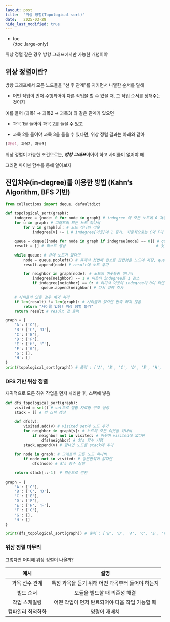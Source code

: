 ```yaml
---
layout: post
title:  "위상 정렬(Topological sort)"
date:   2025-03-28
hide_last_modified: true
---
```


* toc  
{:toc .large-only}

위상 정렬 같은 경우 방향 그래프에서만 가능한 개념이야

## 위상 정렬이란?

방향 그래프에서 모든 노드들을 "선 후 관계"를 지키면서 나열한 순서를 말해

- 어떤 작업이 먼저 수행되어야 다른 작업을 할 수 있을 때, 그 작업 순서를 정해주는 것이지

예를 들어 (과목1 → 과목2 → 과목3) 와 같은 관계가 있으면

- 과목 1을 들어야 과목 2를 들을 수 있고

- 과목 2를 들어야 과목 3을 들을 수 있다면, 위상 정렬 결과는 아래와 같아

~~~css
[과목1, 과목2, 과목3]
~~~

위상 정렬이 가능한 조건으로는, ***방향 그래프***이어야 하고 사이클이 없어야 해

그러면 파이썬 함수를 통해 알아보자

## 진입차수(in-degree)를 이용한 방법 (Kahn’s Algorithm, BFS 기반)

~~~python
from collections import deque, defaultdict

def topological_sort(graph):
    indegree = {node: 0 for node in graph} # indegree 에 모든 노드에 0 저장
    for u in graph: # 그래프의 모든 노드 하나씩
        for v in graph[u]: # 노드 하나의 이웃
            indegree[v] += 1 # indegree[이웃]에 1 증가, 최종적으로는 C와 F가 값이 많다

    queue = deque([node for node in graph if indegree[node] == 0]) # queue라는 데크에 indegree[node] == 0 인 
    result = [] # 리스트 생성                                        # 것들을 추가 (A,B)

    while queue: # 큐에 노드가 있다면
        node = queue.popleft() # 큐에서 첫번째 원소를 팝한것을 노드에 저장, queue -1
        result.append(node) # result에 노드 추가

        for neighbor in graph[node]: # 노드의 이웃들중 하나씩
            indegree[neighbor] -= 1 # 이웃의 indegree를 1 감소
            if indegree[neighbor] == 0: # 여기서 이웃의 indegree가 0이 되면
                queue.append(neighbor) # 다시 큐에 추가

    # 사이클이 있을 경우 예외 처리
    if len(result) != len(graph): # 사이클이 있으면 만족 하지 않음
        return "사이클 있음! 위상 정렬 불가"
    return result # result 값 출력

graph = {
    'A': ['C'],
    'B': ['C', 'D'],
    'C': ['E'],
    'D': ['F'],
    'E': ['H', 'F'],
    'F': ['G'],
    'G': [],
    'H': []
}
print(topological_sort(graph)) # 출력 : ['A', 'B', 'C', 'D', 'E', 'H', 'F', 'G']
~~~

### DFS 기반 위상 정렬

재귀적으로 모든 하위 작업을 먼저 처리한 후, 스택에 넣음

~~~python
def dfs_topological_sort(graph):
    visited = set() # set으로 집합 자료형 구조 생성
    stack = [] # 빈 스택 생성

    def dfs(v):
        visited.add(v) # visited set에 노드 추가 
        for neighbor in graph[v]: # 노드의 모든 이웃들 하나씩
            if neighbor not in visited: # 이웃이 visited에 없다면
                dfs(neighbor) # dfs 함수 시행
        stack.append(v) # 끝나면 노드를 stack에 추가

    for node in graph: # 그래프의 모든 노드 하나씩
        if node not in visited: # 방문한적이 없다면
            dfs(node) # dfs 함수 실행

    return stack[::-1]  # 역순으로 반환

graph = {
    'A': ['C'],
    'B': ['C', 'D'],
    'C': ['E'],
    'D': ['F'],
    'E': ['H', 'F'],
    'F': ['G'],
    'G': [],
    'H': []
}

print(dfs_topological_sort(graph)) # 출력 : ['B', 'D', 'A', 'C', 'E', 'F', 'G', 'H']
~~~

### 위상 정렬 마무리

그렇다면 어디에 위상 정렬이 나올까?

| 예시 | 설명 |
|:---:|:---:|
| 과목 선수 관계 | 특정 과목을 듣기 위해 어떤 과목부터 들어야 하는지 |
| 빌드 순서 | 모듈을 빌드할 때 의존성 해결 |
| 작업 스케일링 | 어떤 작업이 먼저 완료되어야 다음 작업 가능할 때 |
| 컴파일러 최적화화 | 명령어 재배치 |

